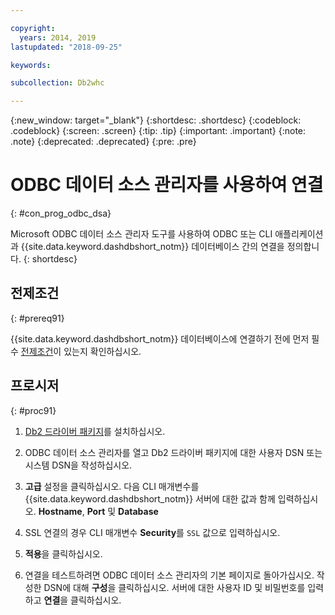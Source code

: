 ```yaml
---

copyright:
  years: 2014, 2019
lastupdated: "2018-09-25"

keywords:

subcollection: Db2whc

---
```


<!-- Attribute definitions --> 
{:new_window: target="_blank"}
{:shortdesc: .shortdesc}
{:codeblock: .codeblock}
{:screen: .screen}
{:tip: .tip}
{:important: .important}
{:note: .note}
{:deprecated: .deprecated}
{:pre: .pre}

# ODBC 데이터 소스 관리자를 사용하여 연결
{: #con_prog_odbc_dsa}

Microsoft ODBC 데이터 소스 관리자 도구를 사용하여 ODBC 또는 CLI 애플리케이션과 {{site.data.keyword.dashdbshort_notm}} 데이터베이스 간의 연결을 정의합니다.
{: shortdesc}

## 전제조건
{: #prereq91}

{{site.data.keyword.dashdbshort_notm}} 데이터베이스에 연결하기 전에 먼저 필수 [전제조건](/docs/services/Db2whc/connecting?topic=Db2whc-connect_ov#prereqs)이 있는지 확인하십시오.

<!-- Before you can connect to your database, you must perform the following steps:

- [Verify prerequisites](prereqs.html), including installing driver packages, configuring your local environment, and downloading SSL certificates (if needed)
- Collect [connection information](credentials.html), including database details such as host name and port numbers, and connection credentials such as user ID and password -->

## 프로시저
{: #proc91}

1. [Db2 드라이버 패키지](/docs/services/Db2whc?topic=Db2whc-dr_pkg#dr_pkg)를 설치하십시오.

2. ODBC 데이터 소스 관리자를 열고 Db2 드라이버 패키지에 대한 사용자 DSN 또는 시스템 DSN을 작성하십시오.
    
3. **고급** 설정을 클릭하십시오. 다음 CLI 매개변수를 {{site.data.keyword.dashdbshort_notm}} 서버에 대한 값과 함께 입력하십시오. **Hostname**, **Port** 및 **Database**
    
4. SSL 연결의 경우 CLI 매개변수 **Security**를 `SSL` 값으로 입력하십시오.
    
5. **적용**을 클릭하십시오.
    
6. 연결을 테스트하려면 ODBC 데이터 소스 관리자의 기본 페이지로 돌아가십시오. 작성한 DSN에 대해 **구성**을 클릭하십시오. 서버에 대한 사용자 ID 및 비밀번호를 입력하고 **연결**을 클릭하십시오.

